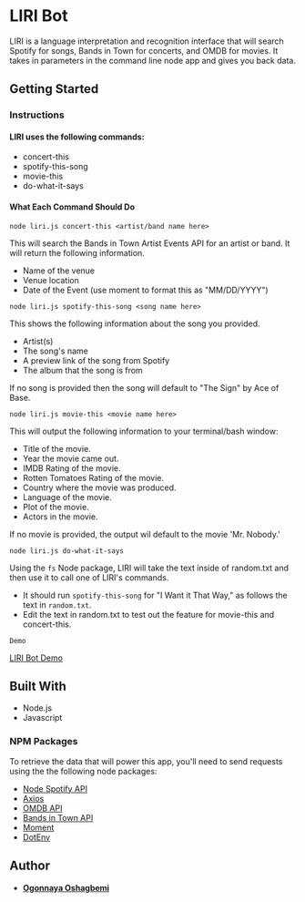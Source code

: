 # LIRI Bot

LIRI is a language interpretation and recognition interface that will search Spotify for songs, Bands in Town for concerts, and OMDB for movies. It takes in parameters in the command line node app and gives you back data.

## Getting Started

### Instructions

#### LIRI uses the following commands:

- concert-this
- spotify-this-song
- movie-this
- do-what-it-says

#### What Each Command Should Do

```
node liri.js concert-this <artist/band name here>
```

This will search the Bands in Town Artist Events API for an artist or band. It will return the following information.

- Name of the venue
- Venue location
- Date of the Event (use moment to format this as "MM/DD/YYYY")

```
node liri.js spotify-this-song <song name here>
```

This shows the following information about the song you provided.

- Artist(s)
- The song's name
- A preview link of the song from Spotify
- The album that the song is from

If no song is provided then the song will default to "The Sign" by Ace of Base.

```
node liri.js movie-this <movie name here>
```

This will output the following information to your terminal/bash window:

- Title of the movie.
- Year the movie came out.
- IMDB Rating of the movie.
- Rotten Tomatoes Rating of the movie.
- Country where the movie was produced.
- Language of the movie.
- Plot of the movie.
- Actors in the movie.

If no movie is provided, the output wil default to the movie 'Mr. Nobody.'

```
node liri.js do-what-it-says
```

Using the `fs` Node package, LIRI will take the text inside of random.txt and then use it to call one of LIRI's commands.

- It should run `spotify-this-song` for "I Want it That Way," as follows the text in `random.txt`.
- Edit the text in random.txt to test out the feature for movie-this and concert-this.

```
Demo
```

[LIRI Bot Demo](https://github.com/Ogonnaya/liri-node-app/blob/master/liri-bot-demo.mov?raw=true)

## Built With

- Node.js
- Javascript

### NPM Packages

To retrieve the data that will power this app, you'll need to send requests using the the following node packages:

- [Node Spotify API](https://www.npmjs.com/package/node-spotify-api)
- [Axios](https://www.npmjs.com/package/axios)
- [OMDB API](http://www.omdbapi.com)
- [Bands in Town API](http://www.artists.bandsintown.com/bandsintown-api)
- [Moment](https://www.npmjs.com/package/moment)
- [DotEnv](https://www.npmjs.com/package/dotenv)

## Author

- **[Ogonnaya Oshagbemi](https://github.com/Ogonnaya)**
